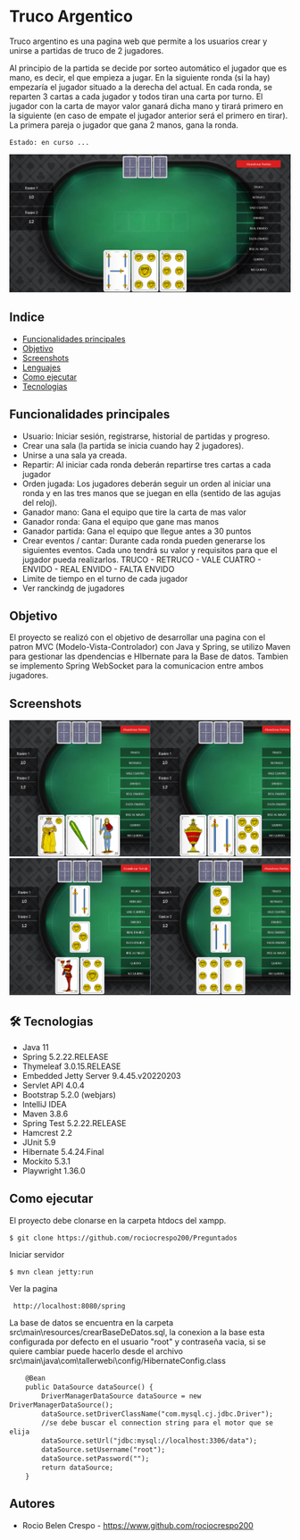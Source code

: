 # Truco Argentico

Truco argentino es una pagina web que permite a los usuarios crear  y unirse a partidas de truco de 2 jugadores. 

Al principio de la partida se decide por sorteo automático el jugador que es mano, es decir, el que empieza a jugar. En la siguiente ronda (si la hay) empezaría el jugador situado a la derecha del actual.
En cada ronda, se reparten 3 cartas a cada jugador y todos tiran una carta por turno. El jugador con la carta de mayor valor ganará dicha mano y tirará primero en la siguiente (en caso de empate el jugador anterior será el primero en tirar). La primera pareja o jugador que gana 2 manos, gana la ronda.

```
Estado: en curso ...
```
![Logo](/presentacion/partida.png)


## Indice
* [Funcionalidades principales](#funcionalidades-principales)
* [Objetivo](#objetivo)
* [Screenshots](#screenshots)
* [Lenguajes](#-Lenguajes)
* [Como ejecutar](#como-ejecutar)
* [Tecnologias](#tecnologias)

## Funcionalidades principales
- Usuario: Iniciar sesión, registrarse, historial de partidas y progreso.
- Crear una sala (la partida se inicia cuando hay 2 jugadores).
- Unirse a una sala ya creada.
- Repartir: Al iniciar cada ronda deberán repartirse tres cartas a cada jugador
- Orden jugada: Los jugadores deberán seguir un orden al iniciar una ronda y en las tres manos que se juegan en ella (sentido de las agujas del reloj).
- Ganador mano: Gana el equipo que tire la carta de mas valor
- Ganador ronda: Gana el equipo que gane mas manos
- Ganador partida: Gana el equipo que llegue antes a 30 puntos
- Crear eventos / cantar: Durante cada ronda pueden generarse los siguientes eventos. Cada uno tendrá su valor y requisitos para que el jugador pueda realizarlos. 
                             TRUCO - RETRUCO - VALE CUATRO - ENVIDO - REAL ENVIDO - FALTA ENVIDO
- Limite de tiempo en el turno de cada jugador
- Ver ranckindg de jugadores


## Objetivo
El proyecto se realizó con el objetivo de desarrollar una pagina con el patron MVC (Modelo-Vista-Controlador) con Java y Spring, se utilizo Maven para gestionar las dpendencias e HIbernate para la Base de datos. Tambien se implemento Spring WebSocket para la comunicacion entre ambos jugadores.

## Screenshots
![Logo](/presentacion/partida1.png)
![Logo](/presentacion/partida2.png)

## 🛠 Tecnologias
* Java 11
* Spring 5.2.22.RELEASE
* Thymeleaf 3.0.15.RELEASE
* Embedded Jetty Server 9.4.45.v20220203
* Servlet API 4.0.4
* Bootstrap 5.2.0 (webjars)
* IntelliJ IDEA
* Maven 3.8.6
* Spring Test 5.2.22.RELEASE
* Hamcrest 2.2
* JUnit 5.9
* Hibernate 5.4.24.Final
* Mockito 5.3.1
* Playwright 1.36.0

## Como ejecutar
El proyecto debe clonarse en la carpeta htdocs del xampp.
```
$ git clone https://github.com/rociocrespo200/Preguntados
```
Iniciar servidor
```
$ mvn clean jetty:run
```
Ver la pagina
```
 http://localhost:8080/spring
```

La base de datos se encuentra en la carpeta src\main\resources/crearBaseDeDatos.sql, la conexion a la base esta configurada por defecto en el usuario "root" y contraseña vacia, si se quiere cambiar puede hacerlo desde el archivo src\main\java\com\tallerwebi\config/HibernateConfig.class
```
    @Bean
    public DataSource dataSource() {
        DriverManagerDataSource dataSource = new DriverManagerDataSource();
        dataSource.setDriverClassName("com.mysql.cj.jdbc.Driver");
        //se debe buscar el connection string para el motor que se elija
        dataSource.setUrl("jdbc:mysql://localhost:3306/data");
        dataSource.setUsername("root");
        dataSource.setPassword("");
        return dataSource;
    }
```


## Autores
- Rocio Belen Crespo - https://www.github.com/rociocrespo200

